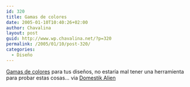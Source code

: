 ```yaml
---
id: 320
title: Gamas de colores
date: 2005-01-10T10:40:26+02:00
author: Chavalina
layout: post
guid: http://www.wp.chavalina.net/?p=320
permalink: /2005/01/10/post-320/
categories:
  - Diseño
---
```

<a href="http://www.returnofdesign.com/spectacle/show.php?page=16" target="_blank">Gamas de colores</a> para tus dise&ntilde;os, no estaría mal tener una herramienta para probar estas cosas… via <a href="http://www.domestikalien.com/?p=162" target="_blank">Domestik Alien</a>